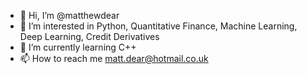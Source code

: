 - 👋 Hi, I’m @matthewdear
- 👀 I’m interested in Python, Quantitative Finance, Machine Learning, Deep Learning, Credit Derivatives
- 🌱 I’m currently learning C++
- 📫 How to reach me matt.dear@hotmail.co.uk

<!---
matthewdear/matthewdear is a ✨ special ✨ repository because its `README.md` (this file) appears on your GitHub profile.
You can click the Preview link to take a look at your changes.
--->
